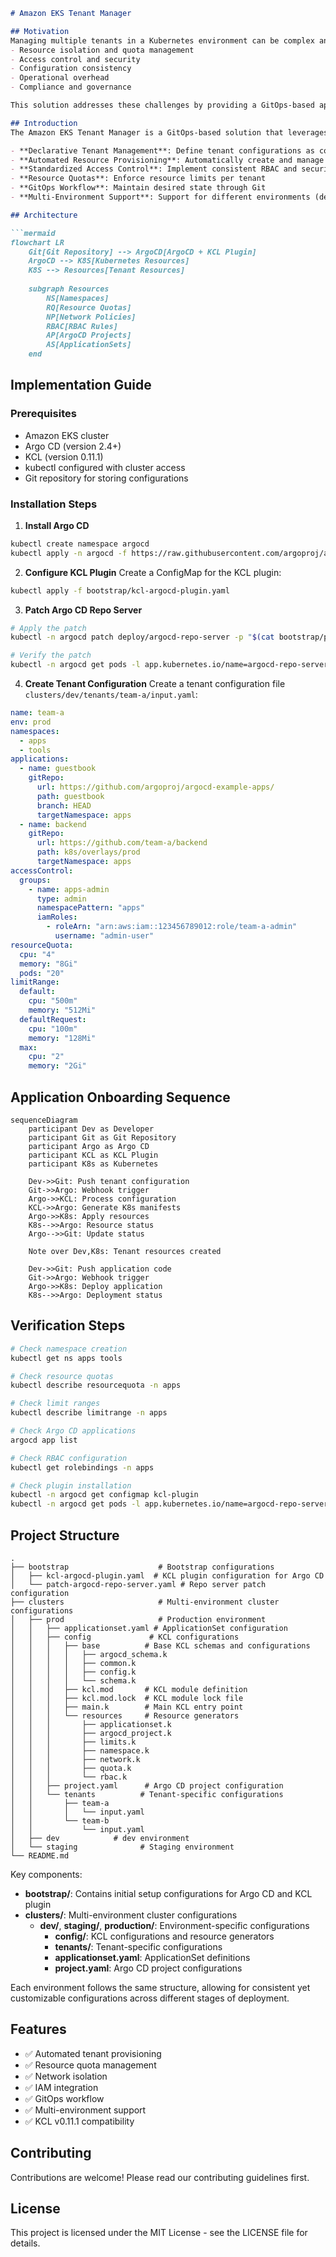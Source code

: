 ```markdown
# Amazon EKS Tenant Manager

## Motivation
Managing multiple tenants in a Kubernetes environment can be complex and challenging, especially when dealing with:
- Resource isolation and quota management
- Access control and security
- Configuration consistency
- Operational overhead
- Compliance and governance

This solution addresses these challenges by providing a GitOps-based approach to automate and standardize tenant management in Amazon EKS clusters.

## Introduction
The Amazon EKS Tenant Manager is a GitOps-based solution that leverages Argo CD and KCL (Kubernetes Configuration Language) to automate the management of multiple tenants in Amazon EKS clusters. It provides:

- **Declarative Tenant Management**: Define tenant configurations as code
- **Automated Resource Provisioning**: Automatically create and manage tenant resources
- **Standardized Access Control**: Implement consistent RBAC and security policies
- **Resource Quotas**: Enforce resource limits per tenant
- **GitOps Workflow**: Maintain desired state through Git
- **Multi-Environment Support**: Support for different environments (dev, staging, prod)

## Architecture

```mermaid
flowchart LR
    Git[Git Repository] --> ArgoCD[ArgoCD + KCL Plugin]
    ArgoCD --> K8S[Kubernetes Resources]
    K8S --> Resources[Tenant Resources]
    
    subgraph Resources
        NS[Namespaces]
        RQ[Resource Quotas]
        NP[Network Policies]
        RBAC[RBAC Rules]
        AP[ArgoCD Projects]
        AS[ApplicationSets]
    end
```

## Implementation Guide

### Prerequisites
- Amazon EKS cluster
- Argo CD (version 2.4+)
- KCL (version 0.11.1)
- kubectl configured with cluster access
- Git repository for storing configurations

### Installation Steps

1. **Install Argo CD**
```bash
kubectl create namespace argocd
kubectl apply -n argocd -f https://raw.githubusercontent.com/argoproj/argo-cd/stable/manifests/install.yaml
```

2. **Configure KCL Plugin**
Create a ConfigMap for the KCL plugin:

```bash
kubectl apply -f bootstrap/kcl-argocd-plugin.yaml
```

3. **Patch Argo CD Repo Server**
```bash
# Apply the patch
kubectl -n argocd patch deploy/argocd-repo-server -p "$(cat bootstrap/patch-argocd-repo-server.yaml)"

# Verify the patch
kubectl -n argocd get pods -l app.kubernetes.io/name=argocd-repo-server
```

4. **Create Tenant Configuration**
Create a tenant configuration file `clusters/dev/tenants/team-a/input.yaml`:

```yaml
name: team-a
env: prod
namespaces:
  - apps
  - tools
applications:
  - name: guestbook
    gitRepo:
      url: https://github.com/argoproj/argocd-example-apps/
      path: guestbook
      branch: HEAD
      targetNamespace: apps
  - name: backend
    gitRepo:
      url: https://github.com/team-a/backend
      path: k8s/overlays/prod
      targetNamespace: apps
accessControl:
  groups:
    - name: apps-admin
      type: admin
      namespacePattern: "apps"
      iamRoles:
        - roleArn: "arn:aws:iam::123456789012:role/team-a-admin"
          username: "admin-user"
resourceQuota:
  cpu: "4"
  memory: "8Gi"
  pods: "20"
limitRange:
  default:
    cpu: "500m"
    memory: "512Mi"
  defaultRequest:
    cpu: "100m"
    memory: "128Mi"
  max:
    cpu: "2"
    memory: "2Gi"
```

## Application Onboarding Sequence

```mermaid
sequenceDiagram
    participant Dev as Developer
    participant Git as Git Repository
    participant Argo as Argo CD
    participant KCL as KCL Plugin
    participant K8s as Kubernetes

    Dev->>Git: Push tenant configuration
    Git->>Argo: Webhook trigger
    Argo->>KCL: Process configuration
    KCL->>Argo: Generate K8s manifests
    Argo->>K8s: Apply resources
    K8s-->>Argo: Resource status
    Argo-->>Git: Update status
    
    Note over Dev,K8s: Tenant resources created
    
    Dev->>Git: Push application code
    Git->>Argo: Webhook trigger
    Argo->>K8s: Deploy application
    K8s-->>Argo: Deployment status
```

## Verification Steps

```bash
# Check namespace creation
kubectl get ns apps tools

# Check resource quotas
kubectl describe resourcequota -n apps

# Check limit ranges
kubectl describe limitrange -n apps

# Check Argo CD applications
argocd app list

# Check RBAC configuration
kubectl get rolebindings -n apps

# Check plugin installation
kubectl -n argocd get configmap kcl-plugin
kubectl -n argocd get pods -l app.kubernetes.io/name=argocd-repo-server
```

## Project Structure
```
.
├── bootstrap                    # Bootstrap configurations
│   ├── kcl-argocd-plugin.yaml  # KCL plugin configuration for Argo CD
│   └── patch-argocd-repo-server.yaml # Repo server patch configuration
├── clusters                     # Multi-environment cluster configurations
│   ├── prod                     # Production environment
│   │   ├── applicationset.yaml # ApplicationSet configuration
│   │   ├── config             # KCL configurations
│   │   │   ├── base          # Base KCL schemas and configurations
│   │   │   │   ├── argocd_schema.k
│   │   │   │   ├── common.k
│   │   │   │   ├── config.k
│   │   │   │   └── schema.k
│   │   │   ├── kcl.mod       # KCL module definition
│   │   │   ├── kcl.mod.lock  # KCL module lock file
│   │   │   ├── main.k        # Main KCL entry point
│   │   │   └── resources     # Resource generators
│   │   │       ├── applicationset.k
│   │   │       ├── argocd_project.k
│   │   │       ├── limits.k
│   │   │       ├── namespace.k
│   │   │       ├── network.k
│   │   │       ├── quota.k
│   │   │       └── rbac.k
│   │   ├── project.yaml      # Argo CD project configuration
│   │   └── tenants          # Tenant-specific configurations
│   │       ├── team-a
│   │       │   └── input.yaml
│   │       └── team-b
│   │           └── input.yaml
│   ├── dev            # dev environment
│   └── staging              # Staging environment
└── README.md
```

Key components:
- **bootstrap/**: Contains initial setup configurations for Argo CD and KCL plugin
- **clusters/**: Multi-environment cluster configurations
  - **dev/**, **staging/**, **production/**: Environment-specific configurations
    - **config/**: KCL configurations and resource generators
    - **tenants/**: Tenant-specific configurations
    - **applicationset.yaml**: ApplicationSet definitions
    - **project.yaml**: Argo CD project configurations

Each environment follows the same structure, allowing for consistent yet customizable configurations across different stages of deployment.

## Features
- ✅ Automated tenant provisioning
- ✅ Resource quota management
- ✅ Network isolation
- ✅ IAM integration
- ✅ GitOps workflow
- ✅ Multi-environment support
- ✅ KCL v0.11.1 compatibility

## Contributing
Contributions are welcome! Please read our contributing guidelines first.

## License
This project is licensed under the MIT License - see the LICENSE file for details.
```